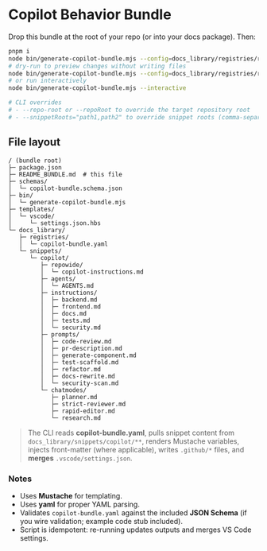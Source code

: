 # Copilot Behavior Bundle

Drop this bundle at the root of your repo (or into your docs package). Then:

```bash
pnpm i
node bin/generate-copilot-bundle.mjs --config=docs_library/registries/runtime.yaml
# dry-run to preview changes without writing files
node bin/generate-copilot-bundle.mjs --config=docs_library/registries/runtime.yaml --dry-run
# or run interactively
node bin/generate-copilot-bundle.mjs --interactive

# CLI overrides
# - --repo-root or --repoRoot to override the target repository root
# - --snippetRoots="path1,path2" to override snippet roots (comma-separated)
```

## File layout

```
/ (bundle root)
├─ package.json
├─ README_BUNDLE.md  # this file
├─ schemas/
│  └─ copilot-bundle.schema.json
├─ bin/
│  └─ generate-copilot-bundle.mjs
├─ templates/
│  └─ vscode/
│     └─ settings.json.hbs
└─ docs_library/
   ├─ registries/
   │  └─ copilot-bundle.yaml
   └─ snippets/
      └─ copilot/
         ├─ repowide/
         │  └─ copilot-instructions.md
         ├─ agents/
         │  └─ AGENTS.md
         ├─ instructions/
         │  ├─ backend.md
         │  ├─ frontend.md
         │  ├─ docs.md
         │  ├─ tests.md
         │  └─ security.md
         ├─ prompts/
         │  ├─ code-review.md
         │  ├─ pr-description.md
         │  ├─ generate-component.md
         │  ├─ test-scaffold.md
         │  ├─ refactor.md
         │  ├─ docs-rewrite.md
         │  └─ security-scan.md
         └─ chatmodes/
            ├─ planner.md
            ├─ strict-reviewer.md
            ├─ rapid-editor.md
            └─ research.md
```

> The CLI reads **copilot-bundle.yaml**, pulls snippet content from `docs_library/snippets/copilot/**`, renders Mustache variables, injects front-matter (where applicable), writes `.github/*` files, and **merges** `.vscode/settings.json`.

### Notes

- Uses **Mustache** for templating.
- Uses **yaml** for proper YAML parsing.
- Validates `copilot-bundle.yaml` against the included **JSON Schema** (if you wire validation; example code stub included).
- Script is idempotent: re-running updates outputs and merges VS Code settings.
